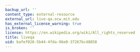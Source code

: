 ```yaml
---
backup_url: ''
content_type: external-resource
external_url: live-qa.ocw.mit.edu
has_external_license_warning: true
is_broken: ''
license: https://en.wikipedia.org/wiki/All_rights_reserved
title: liveqa
uid: bafef026-5b44-4fda-96e0-37267bc48858
---
```

